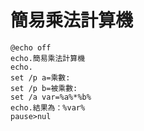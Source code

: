 
# 簡易乘法計算機

```
@echo off
echo.簡易乘法計算機
echo.
set /p a=乘數:
set /p b=被乘數:
set /a var=%a%*%b%
echo.結果為：%var%
pause>nul
```
